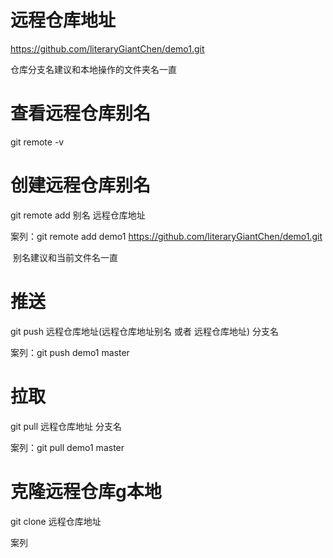 # 远程仓库地址

https://github.com/literaryGiantChen/demo1.git

仓库分支名建议和本地操作的文件夹名一直

# 查看远程仓库别名

git remote -v

# 创建远程仓库别名

 git remote add 别名 远程仓库地址

案列：git remote add demo1 https://github.com/literaryGiantChen/demo1.git

​	别名建议和当前文件名一直

# 推送

git push 远程仓库地址(远程仓库地址别名 或者 远程仓库地址) 分支名

案列：git push demo1 master

# 拉取

git pull 远程仓库地址 分支名

案列：git pull demo1 master



# 克隆远程仓库g本地

git clone 远程仓库地址

案列 